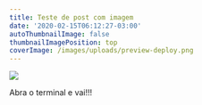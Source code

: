 ```yaml
---
title: Teste de post com imagem
date: '2020-02-15T06:12:27-03:00'
autoThumbnailImage: false
thumbnailImagePosition: top
coverImage: /images/uploads/preview-deploy.png
---
```

![](/images/uploads/teste.png)

Abra o terminal e vai!!!
